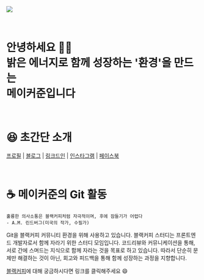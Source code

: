 ![](https://oopy.lazyrockets.com/api/v2/notion/image?src=https%3A%2F%2Fs3-us-west-2.amazonaws.com%2Fsecure.notion-static.com%2F12d2048a-3f7c-4a1e-93da-959cca9a78a2%2F%E1%84%86%E1%85%A6%E1%84%8B%E1%85%B5%E1%84%8F%E1%85%A5%E1%84%8C%E1%85%AE%E1%86%AB-%E1%84%87%E1%85%A2%E1%84%80%E1%85%A7%E1%86%BC-%E1%84%8B%E1%85%B5%E1%84%86%E1%85%B5%E1%84%8C%E1%85%B5.jpg&blockId=0d932c4e-1807-4d29-a551-b8550deeef6a&width=3600)

<br/>

<h1>
  안녕하세요 👋🏼  <br/>
  밝은 에너지로 함께 성장하는 '환경'을 만드는<br/>
  메이커준입니다
</h1>


<br/>

# 😆 초간단 소개
[프로필](https://makerjun.com) | [블로그](blog.makerjun.com) | [링크드인](https://www.linkedin.com/in/imakerjun/) | [인스타그램](https://www.instagram.com/imakerjun/) | [페이스북](https://www.facebook.com/imakerjun)

<br/>

# ☕  메이커준의 Git 활동
```
훌륭한 의사소통은 블랙커피처럼 자극적이며, 후에 잠들기가 어렵다
- A.M. 린드버그(미국의 작가, 수필가)
```
Git을 블랙커피 커뮤니티 환경을 위해 사용하고 있습니다.
블랙커피 스터디는 프론트엔드 개발자로서 함께 자라기 위한 스터디 모임입니다. 
코드리뷰와 커뮤니케이션을 통해, 서로 간에 스며드는 지식으로 함께 자라는 것을 목표로 하고 있습니다.
따라서 단순히 문제만 해결하는 것이 아닌, 회고와 피드백을 통해 함께 성장하는 과정을 지향합니다.

[블랙커피](https://makerjun.notion.site/a4b0234907a94e0ca3214f3a55999c55)에 대해 궁금하시다면 링크를 클릭해주세요 😄


